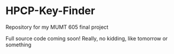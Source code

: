 # HPCP-Key-Finder
Repository for my MUMT 605 final project

Full source code coming soon!
Really, no kidding, like tomorrow or something
